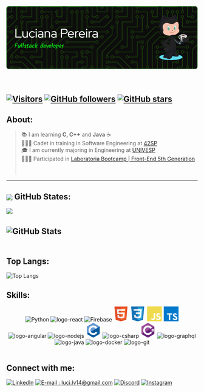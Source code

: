 
 <div align="center">
    <img src="https://github.com/luciana-pereira/luciana-pereira/blob/master/github-header-image%20(5).png?raw=true" />
<!--<img align="right" alt="black-woman-with-laptop" src= "https://media.istockphoto.com/vectors/young-black-woman-with-laptop-sitting-in-chair-bag-vector-id1266949327?k=20&m=1266949327&s=170667a&w=0&h=NwowNt7l3FmAYfQpH5KmA1eBKKf0fJds8SgKgYF8L8E=" height = 240 width = 370/>-->
</div><br><br>

[![Visitors](https://komarev.com/ghpvc/?username=luciana-pereira&color=green&style=flat&label=visitors)](https://github.com/luciana-pereira)
[![GitHub followers](https://img.shields.io/github/followers/luciana-pereira?style=social)](https://github.com/luciana-pereira)
[![GitHub stars](https://img.shields.io/github/stars/luciana-pereira?style=social)](https://github.com/luciana-pereira)
---

## About:
> 📚 I am learning <b>C, C++</b> and <b>Java</b> ☕️<br />
> 👩🏽‍🚀 Cadet in training in Software Engineering at <a href="https://www.42sp.org.br" target="_blank">42SP</a ><br />
> 🎓 I am currently majoring in Engineering at <a href="https://univesp.br/" target="_blank">UNIVESP</a ><br />
> 👩🏾‍💻 Participated in <a href="https://selecao.laboratoria.la" target="_blank">Laboratoria Bootcamp | Front-End 5th Generation</a ><br />
<br /><br />
---

 <p align="center">
  <!--     <img src="https://badge42.vercel.app/api/v2/cl155llci000609lcgznhbohw/stats?cursusId=21&coalitionId=undefined" align="center"/>-->
 </p>

## <img src="https://github.githubassets.com/images/modules/logos_page/GitHub-Mark.png" width="30" align="center"> GitHub States: 
 ![](http://github-readme-streak-stats.herokuapp.com?user=luciana-pereira&theme=radical)
 
 ![GitHub Stats](https://github-readme-stats-sigma-five.vercel.app/api?username=luciana-pereira&show_icons=true&theme=radical&include_all_commits=true&count_private=true)
<br /><br />
---

## Top Langs: 
![Top Langs](https://github-readme-stats.vercel.app/api/top-langs/?username=luciana-pereira&show_icons=true&count_private=true&include_all_commits=true&langs_count=40&theme=radical&layout=compact)
</br>

## Skills:
   <div style="display: inline_block" align="center">
     <img alig="center" alt="Python" height="40" width="40" src="https://cdn.jsdelivr.net/gh/devicons/devicon/icons/python/python-original-wordmark.svg"/>
     <img  alt="logo-react" height="40" width="40" src="https://cdn.jsdelivr.net/gh/devicons/devicon/icons/react/react-original-wordmark.svg"/> 
     <img alig="center" alt="Firebase" height="45" width="42" src="https://cdn.jsdelivr.net/gh/devicons/devicon/icons/firebase/firebase-plain-wordmark.svg"/>         
     <img  alt="logo-HTML" height="40" width="40" src="https://raw.githubusercontent.com/devicons/devicon/master/icons/html5/html5-original.svg" />
     <img  alt="logo-CSS3" height="40" width="40" src="https://raw.githubusercontent.com/devicons/devicon/master/icons/css3/css3-original.svg" />
     <img  alt="logo-javascript" height="40" width="40" src="https://raw.githubusercontent.com/devicons/devicon/master/icons/javascript/javascript-plain.svg" />
     <img  alt="logo-javascript" height="40" width
="40" src="https://raw.githubusercontent.com/devicons/devicon/master/icons/typescript/typescript-plain.svg" />
     <img  alt="logo-angular" height="40" width="40" src="https://www.vectorlogo.zone/logos/angular/angular-icon.svg" />
     <img  alt="logo-nodejs" height="40" width="40" src="https://www.vectorlogo.zone/logos/nodejs/nodejs-icon.svg" />
     <img  alt="logo-csharp" height="40" width="40" src="https://raw.githubusercontent.com/devicons/devicon/master/icons/c/c-original.svg" />
     <img  alt="logo-csharp" height="40" width="40" src="https://cdn.jsdelivr.net/npm/simple-icons@3.0.1/icons/cplusplus.svg" />
     <img  alt="logo-csharp" height="40" width="40" src="https://raw.githubusercontent.com/devicons/devicon/master/icons/csharp/csharp-original.svg" />
     <img  alt="logo-graphql" height="40" width="40" src="https://www.vectorlogo.zone/logos/graphql/graphql-icon.svg" />
     <img  alt="logo-java" height="40" width="40" src="https://www.vectorlogo.zone/logos/java/java-icon.svg" />
     <img  alt="logo-docker" height="55" width="40" src="https://www.vectorlogo.zone/logos/docker/docker-icon.svg" />
     <img  alt="logo-git" height="40" width="40" src="https://www.vectorlogo.zone/logos/git-scm/git-scm-icon.svg" />
</div>
</br>

## Connect with me:
[![LinkedIn](https://img.shields.io/badge/-LinkedIn-000?style=for-the-badge&logo=linkedin&logoColor=30A3DC)](https://www.linkedin.com/in/lucianapereiras/)
[![E-mail : luci.lv14@gmail.com](https://img.shields.io/badge/-Email-000?style=for-the-badge&logo=microsoft-outlook&logoColor=E94D5F)](luci.lv14@gmail.com)
[![Discord](https://img.shields.io/badge/Discord-000?style=for-the-badge&logo=discord)](https://www.discord.com/in/luciana_pereira/)
[![Instagram](https://img.shields.io/badge/-instagram-000?style=for-the-badge&logo=instagram&logoColor=62b1d4&color:FFF)](https://www.instagram.com/lucianapereiradev/) 

